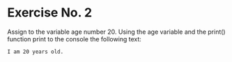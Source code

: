 # Exercise No. 2

Assign to the variable age number 20. Using the age variable and the print() function print to the console the following text:


    I am 20 years old.


